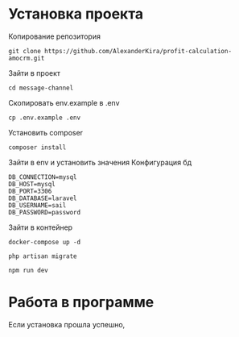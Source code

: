 # Установка проекта
Копирование репозитория

    git clone https://github.com/AlexanderKira/profit-calculation-amocrm.git
Зайти в проект

    cd message-channel
Скопировать env.example в .env

    cp .env.example .env
Установить composer

    composer install
Зайти в env и установить значения
Конфигурация бд

    DB_CONNECTION=mysql
    DB_HOST=mysql
    DB_PORT=3306
    DB_DATABASE=laravel
    DB_USERNAME=sail
    DB_PASSWORD=password

Зайти в контейнер

    docker-compose up -d
    
    php artisan migrate

    npm run dev

# Работа в программе
Если установка прошла успешно,


    


    








  

